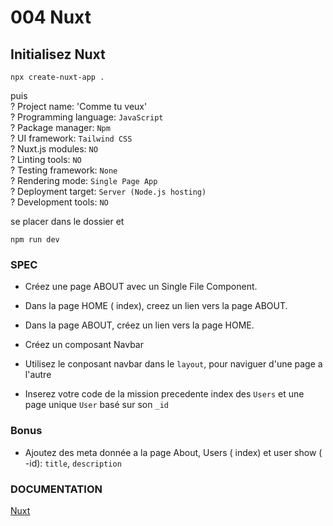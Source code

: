 # 004 Nuxt

## Initialisez Nuxt

```
npx create-nuxt-app .
```
puis  
? Project name: 'Comme tu veux'  
? Programming language: `JavaScript`  
? Package manager: `Npm`  
? UI framework: `Tailwind CSS`  
? Nuxt.js modules: `NO`  
? Linting tools: `NO`  
? Testing framework: `None`  
? Rendering mode: `Single Page App`  
? Deployment target: `Server (Node.js hosting)`  
? Development tools: `NO`  
 
se placer dans le dossier et   

```
npm run dev
```

### SPEC

- Créez une page ABOUT avec un Single File Component.
- Dans la page HOME ( index), creez un lien vers la page ABOUT.
- Dans la page ABOUT, créez un lien vers la page HOME.
- Créez un composant Navbar
- Utilisez le conposant navbar dans le `layout`, pour naviguer d'une page a l'autre

- Inserez votre code de la mission precedente
index des `Users` et une page unique `User` basé sur son `_id`

### Bonus

- Ajoutez des meta donnée a la page About, Users ( index) et user show ( -id): `title`, `description`

### DOCUMENTATION

[Nuxt](https://nuxtjs.org/)

